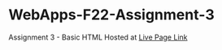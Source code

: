 # WebApps-F22-Assignment-3
Assignment 3 - Basic HTML Hosted at [Live Page Link](https://44-563-web-apps-f22.github.io/44563-webapps-assignment-3-Pravali7777/)